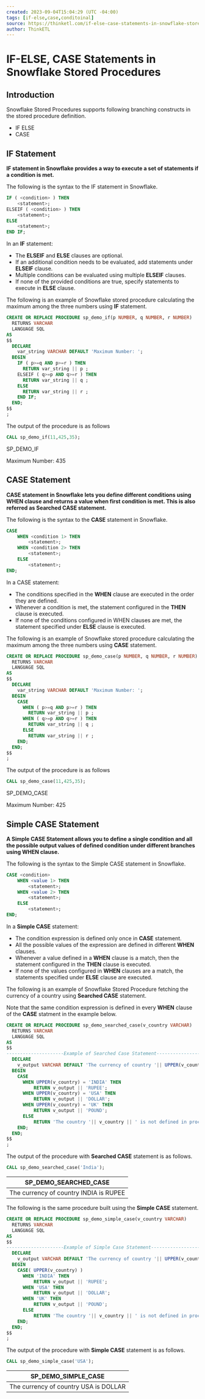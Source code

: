 ```yaml
---
created: 2023-09-04T15:04:29 (UTC -04:00)
tags: [if-else,case,conditoinal]
source: https://thinketl.com/if-else-case-statements-in-snowflake-stored-procedures/
author: ThinkETL
---
```


# IF-ELSE, CASE Statements in Snowflake Stored Procedures


## Introduction

Snowflake Stored Procedures supports following branching constructs in the stored procedure definition.

-   IF ELSE
-   CASE

## IF Statement

**IF statement in Snowflake provides a way to execute a set of statements if a condition is met.**

The following is the syntax to the IF statement in Snowflake.

```sql
IF ( <condition> ) THEN
    <statement>;
ELSEIF ( <condition> ) THEN
    <statement>;
ELSE
    <statement>;
END IF;
```

In an **IF** statement:

- The **ELSEIF** and **ELSE** clauses are optional.
- If an additional condition needs to be evaluated, add statements under **ELSEIF** clause.
- Multiple conditions can be evaluated using multiple **ELSEIF** clauses.
- If none of the provided conditions are true, specify statements to execute in **ELSE** clause.

The following is an example of Snowflake stored procedure calculating the maximum among the three numbers using **IF** statement.

```sql
CREATE OR REPLACE PROCEDURE sp_demo_if(p NUMBER, q NUMBER, r NUMBER)
  RETURNS VARCHAR
  LANGUAGE SQL
AS
$$
  DECLARE
    var_string VARCHAR DEFAULT 'Maximum Number: ';
  BEGIN
    IF ( p>=q AND p>=r ) THEN
      RETURN var_string || p ;
    ELSEIF ( q>=p AND q>=r ) THEN
      RETURN var_string || q ;
    ELSE
      RETURN var_string || r ;
    END IF;
  END;
$$
;
```

The output of the procedure is as follows

```sql
CALL sp_demo_if(11,425,35);
```


SP_DEMO_IF

Maximum Number: 435

## CASE Statement

**CASE statement in Snowflake lets you define different conditions using WHEN clause and returns a value when first condition is met. This is also referred as Searched CASE statement.**

The following is the syntax to the **CASE** statement in Snowflake.

```sql
CASE
    WHEN <condition 1> THEN
        <statement>;
    WHEN <condition 2> THEN
        <statement>;
    ELSE
        <statement>;
END;
```

In a CASE statement:

-   The conditions specified in the **WHEN** clause are executed in the order they are defined.
-   Whenever a condition is met, the statement configured in the **THEN** clause is executed.
-   If none of the conditions configured in WHEN clauses are met, the statement specified under **ELSE** clause is executed.

The following is an example of Snowflake stored procedure calculating the maximum among the three numbers using **CASE** statement.

```sql
CREATE OR REPLACE PROCEDURE sp_demo_case(p NUMBER, q NUMBER, r NUMBER)
  RETURNS VARCHAR
  LANGUAGE SQL
AS
$$
  DECLARE
    var_string VARCHAR DEFAULT 'Maximum Number: ';
  BEGIN
    CASE
      WHEN ( p>=q AND p>=r ) THEN
        RETURN var_string || p ;
      WHEN ( q>=p AND q>=r ) THEN
        RETURN var_string || q ;
      ELSE
        RETURN var_string || r ;
    END;
  END;
$$
;
```

The output of the procedure is as follows

```sql
CALL sp_demo_case(11,425,35);
```

 SP_DEMO_CASE
 
 Maximum Number: 425


## Simple CASE Statement

**A Simple CASE Statement allows you to define a single condition and all the possible output values of defined condition under different branches using WHEN clause.**

The following is the syntax to the Simple CASE statement in Snowflake.

```sql
CASE <condition>
    WHEN <value 1> THEN
        <statement>;
    WHEN <value 2> THEN
        <statement>;
    ELSE
        <statement>;
END;
```

In a **Simple CASE** statement:

- The condition expression is defined only once in **CASE** statement.
- All the possible values of the expression are defined in different **WHEN** clauses.
- Whenever a value defined in a **WHEN** clause is a match, then the statement configured in the **THEN** clause is executed.
- If none of the values configured in **WHEN** clauses are a match, the statements specified under **ELSE** clause are executed.

The following is an example of Snowflake Stored Procedure fetching the currency of a country using **Searched CASE** statement.

Note that the same condition expression is defined in every **WHEN** clause of the **CASE** statment in the example below.

```sql
CREATE OR REPLACE PROCEDURE sp_demo_searched_case(v_country VARCHAR)
  RETURNS VARCHAR
  LANGUAGE SQL
AS
$$
---------------------Example of Searched Case Statement---------------------
  DECLARE
    v_output VARCHAR DEFAULT 'The currency of country '|| UPPER(v_country) || ' is ';
  BEGIN
    CASE
      WHEN UPPER(v_country) = 'INDIA' THEN
          RETURN v_output || 'RUPEE';
      WHEN UPPER(v_country) = 'USA' THEN
          RETURN v_output || 'DOLLAR';
      WHEN UPPER(v_country) = 'UK' THEN
          RETURN v_output || 'POUND';
      ELSE
          RETURN 'The country '|| v_country || ' is not defined in procedure';
    END;
  END;
$$
;
```

The output of the procedure with **Searched CASE** statement is as follows.

```sql
CALL sp_demo_searched_case('India');
```


|SP_DEMO_SEARCHED_CASE|
|-|
|The currency of country INDIA is RUPEE|

The following is the same procedure built using the **Simple CASE** statement.

```sql
CREATE OR REPLACE PROCEDURE sp_demo_simple_case(v_country VARCHAR)
  RETURNS VARCHAR
  LANGUAGE SQL
AS
$$
---------------------Example of Simple Case Statement---------------------
  DECLARE
    v_output VARCHAR DEFAULT 'The currency of country '|| UPPER(v_country) || ' is ';
  BEGIN
    CASE( UPPER(v_country) )
      WHEN 'INDIA' THEN
          RETURN v_output || 'RUPEE';
      WHEN 'USA' THEN
          RETURN v_output || 'DOLLAR';
      WHEN 'UK' THEN
          RETURN v_output || 'POUND';
      ELSE
          RETURN 'The country '|| v_country || ' is not defined in procedure';
    END;
  END;
$$
;
```

The output of the procedure with **Simple CASE** statement is as follows.

```sql
CALL sp_demo_simple_case('USA');
```


|SP_DEMO_SIMPLE_CASE|
|-|
|The currency of country USA is DOLLAR|
